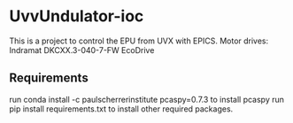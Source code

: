 # UvvUndulator-ioc

This is a project to control the EPU from UVX with EPICS.
Motor drives: Indramat DKCXX.3-040-7-FW EcoDrive

## Requirements

run conda install -c paulscherrerinstitute pcaspy=0.7.3 to install pcaspy
run pip install requirements.txt to install other required packages.